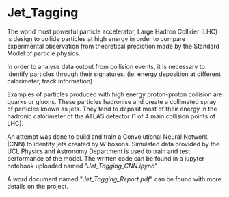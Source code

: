 # Jet_Tagging

The world most powerful particle accelerator, Large Hadron Collider (LHC) is design to collide particles at high energy in order to compare experimental observation from theoretical prediction made by the Standard Model of particle physics.

In order to analyse data output from collision events, it is necessary to identify particles through their signatures. (ie: energy deposition at different calorimeter, track information)

Examples of particles produced with high energy proton-proton collision are quarks or gluons. These particles hadronise and create a collimated spray of particles known as jets. They tend to deposit most of their energy in the hadronic calorimeter of the ATLAS detector (1 of 4 main collision points of LHC). 

An attempt was done to build and train a Convolutional Neural Network (CNN) to identify jets created by W bosons. Simulated data provided by the UCL Physics and Astronomy Department is used to train and test performance of the model. The written code can be found in a jupyter notebook uploaded named "*Jet_Tagging_CNN.ipynb*"

A word document named "*Jet_Tagging_Report.pdf*" can be found with more details on the project.
